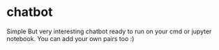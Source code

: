 # chatbot
Simple But very interesting chatbot ready to run on your cmd or jupyter notebook.
You can add your own pairs too :)
